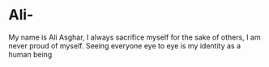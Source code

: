 # Ali-
My name is Ali Asghar, I always sacrifice myself for the sake of others, I am never proud of myself.  Seeing everyone eye to eye is my identity as a human being
